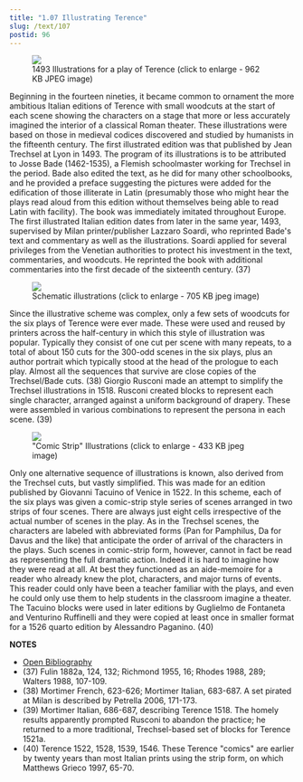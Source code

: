 ```yaml
---
title: "1.07 Illustrating Terence"
slug: /text/107
postid: 96
---
```



<figure class="mkdn-figure">
    <div onClick="createLightbox('/images_full/1.00_Chapter_One/HFS_107.03.jpg','1493 Illustrations for a play of Terence (click to enlarge - 962 KB JPEG image)')" class="mkdn-image-link" id="lbimage">
    <img class="mkdn-image" src="/images_full/1.00_Chapter_One/HFS_107.03.jpg" />
    <figcaption class="mkdn-figcaption">1493 Illustrations for a play of Terence (click to enlarge - 962 KB JPEG image)</figcaption>
    </div>
</figure>

Beginning in the fourteen nineties, it became common to ornament the more ambitious Italian editions of Terence with small woodcuts at the start of each scene showing the characters on a stage that more or less accurately imagined the interior of a classical Roman theater. These illustrations were based on those in medieval codices discovered and studied by humanists in the fifteenth century. The first illustrated edition was that published by Jean Trechsel at Lyon in 1493. The program of its illustrations is to be attributed to Josse Bade (1462-1535), a Flemish schoolmaster working for Trechsel in the period. Bade also edited the text, as he did for many other schoolbooks, and he provided a preface suggesting the pictures were added for the edification of those illiterate in Latin (presumably those who might hear the plays read aloud from this edition without themselves being able to read Latin with facility). The book was immediately imitated throughout Europe. The first illustrated Italian edition dates from later in the same year, 1493, supervised by Milan printer/publisher Lazzaro Soardi, who reprinted Bade's text and commentary as well as the illustrations. Soardi applied for several privileges from the Venetian authorities to protect his investment in the text, commentaries, and woodcuts. He reprinted the book with additional commentaries into the first decade of the sixteenth century. (37)

<figure class="mkdn-figure">
    <div onClick="createLightbox('/images_full/1.00_Chapter_One/Wing-f.-ZP-535.S673,Terentius-cum-quinque-commentis-videlicet-Donati,-Guidonis,-Calphurnii,-pg.25.jpg','Schematic illustrations (click to enlarge - 705 KB jpeg image)')" class="mkdn-image-link" id="lbimage">
    <img class="mkdn-image" src="/images_full/1.00_Chapter_One/Wing-f.-ZP-535.S673,Terentius-cum-quinque-commentis-videlicet-Donati,-Guidonis,-Calphurnii,-pg.25.jpg" />
    <figcaption class="mkdn-figcaption">Schematic illustrations (click to enlarge - 705 KB jpeg image)</figcaption>
    </div>
</figure>

Since the illustrative scheme was complex, only a few sets of woodcuts for the six plays of Terence were ever made. These were used and reused by printers across the half-century in which this style of illustration was popular. Typically they consist of one cut per scene with many repeats, to a total of about 150 cuts for the 300-odd scenes in the six plays, plus an author portrait which typically stood at the head of the prologue to each play. Almost all the sequences that survive are close copies of the Trechsel/Bade cuts. (38) Giorgio Rusconi made an attempt to simplify the Trechsel illustrations in 1518. Rusconi created blocks to represent each single character, arranged against a uniform background of drapery. These were assembled in various combinations to represent the persona in each scene. (39)

<figure class="mkdn-figure">
    <div onClick="createLightbox('/images_full/1.00_Chapter_One/Wing-f.ZP-535.R85,-Habes-hic-amice-lector.-P.-Terentii-Comoedias-vna-cum-interpretationibus,-DETAIL.jpg','&quot;Comic Strip&quot; Illustrations (click to enlarge - 433 KB jpeg image)')" class="mkdn-image-link" id="lbimage">
    <img class="mkdn-image" src="/images_full/1.00_Chapter_One/Wing-f.ZP-535.R85,-Habes-hic-amice-lector.-P.-Terentii-Comoedias-vna-cum-interpretationibus,-DETAIL.jpg" />
    <figcaption class="mkdn-figcaption">&quot;Comic Strip&quot; Illustrations (click to enlarge - 433 KB jpeg image)</figcaption>
    </div>
</figure>

Only one alternative sequence of illustrations is known, also derived from the Trechsel cuts, but vastly simplified. This was made for an edition published by Giovanni Tacuino of Venice in 1522. In this scheme, each of the six plays was given a comic-strip style series of scenes arranged in two strips of four scenes. There are always just eight cells irrespective of the actual number of scenes in the play. As in the Trechsel scenes, the characters are labeled with abbreviated forms (Pan for Pamphilus, Da for Davus and the like) that anticipate the order of arrival of the characters in the plays. Such scenes in comic-strip form, however, cannot in fact be read as representing the full dramatic action. Indeed it is hard to imagine how they were read at all. At best they functioned as an aide-memoire for a reader who already knew the plot, characters, and major turns of events. This reader could only have been a teacher familiar with the plays, and even he could only use them to help students in the classroom imagine a theater. The Tacuino blocks were used in later editions by Guglielmo de Fontaneta and Venturino Ruffinelli and they were copied at least once in smaller format for a 1526 quarto edition by Alessandro Paganino. (40)

**NOTES**
* [Open Bibliography](/bibliography.pdf)
* (37) Fulin 1882a, 124, 132; Richmond 1955, 16; Rhodes 1988, 289; Walters 1988, 107-109.
* (38) Mortimer French, 623-626; Mortimer Italian, 683-687. A set pirated at Milan is described by Petrella 2006, 171-173.
* (39) Mortimer Italian, 686-687, describing Terence 1518. The homely results apparently prompted Rusconi to abandon the practice; he returned to a more traditional, Trechsel-based set of blocks for Terence 1521a.
* (40) Terence 1522, 1528, 1539, 1546. These Terence "comics" are earlier by twenty years than most Italian prints using the strip form, on which Matthews Grieco 1997, 65-70.
